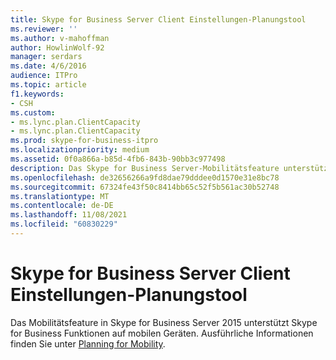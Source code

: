 ```yaml
---
title: Skype for Business Server Client Einstellungen-Planungstool
ms.reviewer: ''
ms.author: v-mahoffman
author: HowlinWolf-92
manager: serdars
ms.date: 4/6/2016
audience: ITPro
ms.topic: article
f1.keywords:
- CSH
ms.custom:
- ms.lync.plan.ClientCapacity
- ms.lync.plan.ClientCapacity
ms.prod: skype-for-business-itpro
ms.localizationpriority: medium
ms.assetid: 0f0a866a-b85d-4fb6-843b-90bb3c977498
description: Das Skype for Business Server-Mobilitätsfeature unterstützt Skype Funktionen auf mobilen Geräten. Ausführliche Informationen finden Sie unter "Planen der Mobilität".
ms.openlocfilehash: de32656266a9fd8dae79dddee0d1570e31e8bc78
ms.sourcegitcommit: 67324fe43f50c8414bb65c52f5b561ac30b52748
ms.translationtype: MT
ms.contentlocale: de-DE
ms.lasthandoff: 11/08/2021
ms.locfileid: "60830229"
---
```

# <a name="skype-for-business-server-client-settings-planning-tool"></a>Skype for Business Server Client Einstellungen-Planungstool

Das Mobilitätsfeature in Skype for Business Server 2015 unterstützt Skype for Business Funktionen auf mobilen Geräten. Ausführliche Informationen finden Sie unter [Planning for Mobility](/previous-versions/office/lync-server-2013/lync-server-2013-planning-for-mobility).
